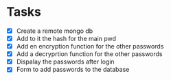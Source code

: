 # Tasks
- [x] Create a remote mongo db
- [x] Add to it the hash for the main pwd
- [x] Add en encryption function for the other passwords
- [x] Add a decryprtion function for the other passwords
- [x] Dispalay the passwords after login
- [x] Form to add passwords to the database
